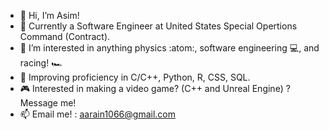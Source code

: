 - 👋 Hi, I’m Asim!
- :briefcase: Currently a Software Engineer at United States Special Opertions Command (Contract).
- 👀 I’m interested in anything physics :atom:, software engineering 💻, and racing! 🏎️
- 🌱 Improving proficiency in C/C++, Python, R, CSS, SQL.
- :video_game: Interested in making a video game? (C++ and Unreal Engine) ? Message me!
- 📫 Email me! : aarain1066@gmail.com

<!---
aarain1066/aarain1066 is a ✨ special ✨ repository because its `README.md` (this file) appears on your GitHub profile.
You can click the Preview link to take a look at your changes.
--->
